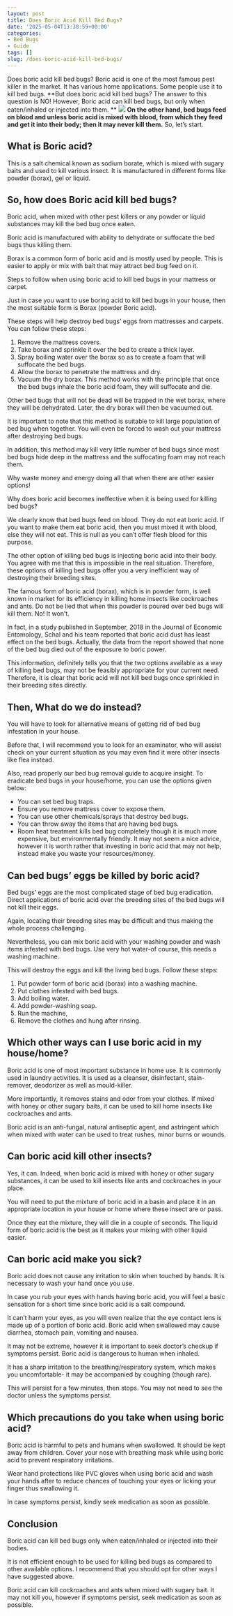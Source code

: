 ```yaml
---
layout: post
title: Does Boric Acid Kill Bed Bugs?
date: '2025-05-04T13:38:59+00:00'
categories:
- Bed Bugs
- Guide
tags: []
slug: /does-boric-acid-kill-bed-bugs/
---
```


Does boric acid kill bed bugs? Boric acid is one of the most famous pest killer in the market. It has various home applications. Some people use it to kill bed bugs.
**But does boric acid kill bed bugs? The answer to this question is NO! However, Boric acid can kill bed bugs, but only when eaten/inhaled or injected into them. **
![](/assets/img/img/)
**On the other hand, bed bugs feed on blood and unless boric acid is mixed with blood, from which they feed and get it into their body; then it may never kill them.**
So, let’s start.
## What is Boric acid?
This is a salt chemical known as sodium borate, which is mixed with sugary baits and used to kill various insect. It is manufactured in different forms like powder (borax), gel or liquid.
## So, how does Boric acid kill bed bugs?
Boric acid, when mixed with other pest killers or any powder or liquid substances may kill the bed bug once eaten.

Boric acid is manufactured with ability to dehydrate or suffocate the bed bugs thus killing them.

Borax is a common form of boric acid and is mostly used by people. This is easier to apply or mix with bait that may attract bed bug feed on it.

Steps to follow when using boric acid to kill bed bugs in your mattress or carpet.

Just in case you want to use boring acid to kill bed bugs in your house, then the most suitable form is Borax (powder Boric acid).

These steps will help destroy bed bugs’ eggs from mattresses and carpets. You can follow these steps:
1. Remove the mattress covers.
2. Take borax and sprinkle it over the bed to create a thick layer.
3. Spray boiling water over the borax so as to create a foam that will suffocate the bed bugs.
4. Allow the borax to penetrate the mattress and dry.
5. Vacuum the dry borax.
This method works with the principle that once the bed bugs inhale the boric acid foam, they will suffocate and die.

Other bed bugs that will not be dead will be trapped in the wet borax, where they will be dehydrated. Later, the dry borax will then be vacuumed out.

It is important to note that this method is suitable to kill large population of bed bug when together. You will even be forced to wash out your mattress after destroying bed bugs.

In addition, this method may kill very little number of bed bugs since most bed bugs hide deep in the mattress and the suffocating foam may not reach them.

Why waste money and energy doing all that when there are other easier options!

Why does boric acid becomes ineffective when it is being used for killing bed bugs?

We clearly know that bed bugs feed on blood. They do not eat boric acid. If you want to make them eat boric acid, then you must mixed it with blood, else they will not eat. This is null as you can’t offer flesh blood for this purpose.

The other option of killing bed bugs is injecting boric acid into their body. You agree with me that this is impossible in the real situation. Therefore, these options of killing bed bugs offer you a very inefficient way of destroying their breeding sites.

The famous form of boric acid (borax), which is in powder form, is well known in market for its efficiency in killing home insects like cockroaches and ants. Do not be lied that when this powder is poured over bed bugs will kill them. No! It won’t.

In fact, in a study published in September, 2018 in the Journal of Economic Entomology, Schal and his team reported that boric acid dust has least effect on the bed bugs. Actually, the data from the report showed that none of the bed bug died out of the exposure to boric power.

This information, definitely tells you that the two options available as a way of killing bed bugs, may not be feasibly appropriate for your current need. Therefore, it is clear that boric acid will not kill bed bugs once sprinkled in their breeding sites directly.
## Then, What do we do instead?
You will have to look for alternative means of getting rid of bed bug infestation in your house.

Before that, I will recommend you to look for an examinator, who will assist check on your current situation as you may even find it were other insects like flea instead.

Also, read properly our bed bug removal guide to acquire insight. To eradicate bed bugs in your house/home, you can use the options given below:
- You can set bed bug traps.
- Ensure you remove mattress cover to expose them.
- You can use other chemicals/sprays that destroy bed bugs.
- You can throw away the items that are having bed bugs.
- Room heat treatment kills bed bug completely though it is much more expensive, but environmentally friendly.
It may not seem a nice advice, however it is worth rather that investing in boric acid that may not help, instead make you waste your resources/money.
## Can bed bugs’ eggs be killed by boric acid?
Bed bugs’ eggs are the most complicated stage of bed bug eradication. Direct applications of boric acid over the breeding sites of the bed bugs will not kill their eggs.

Again, locating their breeding sites may be difficult and thus making the whole process challenging.

Nevertheless, you can mix boric acid with your washing powder and wash items infested with bed bugs. Use very hot water-of course, this needs a washing machine.

This will destroy the eggs and kill the living bed bugs. Follow these steps:
1. Put powder form of boric acid (borax) into a washing machine.
2. Put clothes infested with bed bugs.
3. Add boiling water.
4. Add powder-washing soap.
5. Run the machine,
6. Remove the clothes and hung after rinsing.
## Which other ways can I use boric acid in my house/home?
Boric acid is one of most important substance in home use. It is commonly used in laundry activities. It is used as a cleanser, disinfectant, stain-remover, deodorizer as well as mould-killer.

More importantly, it removes stains and odor from your clothes.
If mixed with honey or other sugary baits, it can be used to kill home insects like cockroaches and ants.

Boric acid is an anti-fungal, natural antiseptic agent, and astringent which when mixed with water can be used to treat rushes, minor burns or wounds.
## Can boric acid kill other insects?
Yes, it can. Indeed, when boric acid is mixed with honey or other sugary substances, it can be used to kill insects like ants and cockroaches in your place.

You will need to put the mixture of boric acid in a basin and place it in an appropriate location in your house or home where these insect are or pass.

Once they eat the mixture, they will die in a couple of seconds. The liquid form of boric acid is the best as it makes your mixing with other liquid easier.
## Can boric acid make you sick?
Boric acid does not cause any irritation to skin when touched by hands. It is necessary to wash your hand once you use.

In case you rub your eyes with hands having boric acid, you will feel a basic sensation for a short time since boric acid is a salt compound.

It can’t harm your eyes, as you will even realize that the eye contact lens is made up of a portion of boric acid. Boric acid when swallowed may cause diarrhea, stomach pain, vomiting and nausea.

It may not be extreme, however it is important to seek doctor’s checkup if symptoms persist. Boric acid is dangerous to human when inhaled.

It has a sharp irritation to the breathing/respiratory system, which makes you uncomfortable- it may be accompanied by coughing (though rare).

This will persist for a few minutes, then stops. You may not need to see the doctor unless the symptoms persist.
## Which precautions do you take when using boric acid?
Boric acid is harmful to pets and humans when swallowed. It should be kept away from children. Cover your nose with breathing mask while using boric acid to prevent respiratory irritations.

Wear hand protections like PVC gloves when using boric acid and wash your hands after to reduce chances of touching your eyes or licking your finger thus swallowing it.

In case symptoms persist, kindly seek medication as soon as possible.
## Conclusion
Boric acid can kill bed bugs only when eaten/inhaled or injected into their bodies.

It is not efficient enough to be used for killing bed bugs as compared to other available options. I recommend that you should opt for other ways I have suggested above.

Boric acid can kill cockroaches and ants when mixed with sugary bait. It may not kill you, however if symptoms persist, seek medication as soon as possible.
